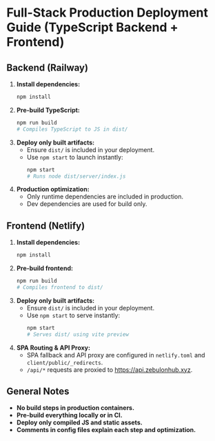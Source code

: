 # Full-Stack Production Deployment Guide (TypeScript Backend + Frontend)

## Backend (Railway)

1. **Install dependencies:**
   ```bash
   npm install
   ```
2. **Pre-build TypeScript:**
   ```bash
   npm run build
   # Compiles TypeScript to JS in dist/
   ```
3. **Deploy only built artifacts:**
   - Ensure `dist/` is included in your deployment.
   - Use `npm start` to launch instantly:
     ```bash
     npm start
     # Runs node dist/server/index.js
     ```
4. **Production optimization:**
   - Only runtime dependencies are included in production.
   - Dev dependencies are used for build only.

## Frontend (Netlify)

1. **Install dependencies:**
   ```bash
   npm install
   ```
2. **Pre-build frontend:**
   ```bash
   npm run build
   # Compiles frontend to dist/
   ```
3. **Deploy only built artifacts:**
   - Ensure `dist/` is included in your deployment.
   - Use `npm start` to serve instantly:
     ```bash
     npm start
     # Serves dist/ using vite preview
     ```
4. **SPA Routing & API Proxy:**
   - SPA fallback and API proxy are configured in `netlify.toml` and `client/public/_redirects`.
   - `/api/*` requests are proxied to https://api.zebulonhub.xyz.

## General Notes
- **No build steps in production containers.**
- **Pre-build everything locally or in CI.**
- **Deploy only compiled JS and static assets.**
- **Comments in config files explain each step and optimization.**
